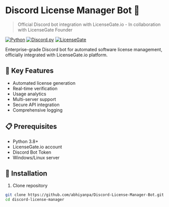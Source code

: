 # Discord License Manager Bot 🤖
> Official Discord bot integration with LicenseGate.io - In collaboration with LicenseGate Founder

[![Python](https://img.shields.io/badge/python-3.8+-blue.svg)](https://www.python.org/downloads/)
[![Discord.py](https://img.shields.io/badge/discord-py-blue.svg)](https://discordpy.readthedocs.io/en/stable/)
[![LicenseGate](https://img.shields.io/badge/powered%20by-LicenseGate-orange.svg)](https://licensegate.io)

Enterprise-grade Discord bot for automated software license management, officially integrated with LicenseGate.io platform.

## 🌟 Key Features
- Automated license generation
- Real-time verification
- Usage analytics
- Multi-server support
- Secure API integration
- Comprehensive logging

## 📋 Prerequisites
- Python 3.8+
- LicenseGate.io account
- Discord Bot Token
- Windows/Linux server

## 🔧 Installation

1. Clone repository
```bash
git clone https://github.com/abhiyanpa/Discord-License-Manager-Bot.git
cd discord-license-manager

